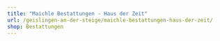 ```yaml
---
title: "Maichle Bestattungen - Haus der Zeit"
url: /geislingen-an-der-steige/maichle-bestattungen-haus-der-zeit/
shop: Bestattungen
---
```

